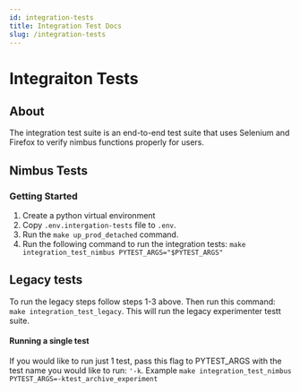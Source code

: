 ```yaml
---
id: integration-tests
title: Integration Test Docs
slug: /integration-tests
---
```


# Integraiton Tests

## About

The integration test suite is an end-to-end test suite that uses Selenium and Firefox to verify nimbus functions properly for users.

## Nimbus Tests
### Getting Started

1. Create a python virtual environment
2. Copy `.env.intergation-tests` file to `.env`.
3. Run the `make up_prod_detached` command.
4. Run the following command to run the integration tests: `make integration_test_nimbus PYTEST_ARGS="$PYTEST_ARGS"`

## Legacy tests

To run the legacy steps follow steps 1-3 above. Then run this command: `make integration_test_legacy`. This will run the legacy experimenter testt suite.

#### Running a single test

If you would like to run just 1 test, pass this flag to PYTEST_ARGS with the test name you would like to run: `'-k`. Example `make integration_test_nimbus PYTEST_ARGS=-ktest_archive_experiment`
